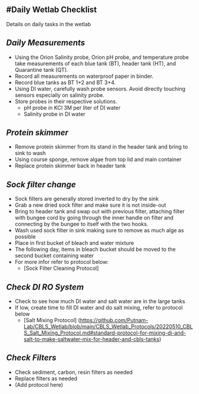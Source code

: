 #Daily Wetlab Checklist
-
Details on daily tasks in the wetlab



*Daily Measurements*
-
- Using the Orion Salinity probe, Orion pH probe, and temperature probe take measurements of each blue tank (BT), header tank (HT), and Quarantine tank (QT). 
- Record all measurements on waterproof paper in binder.
- Record blue tanks as BT 1+2 and BT 3+4.
- Using DI water, carefully wash probe sensors. Avoid directly touching sensors especially on salinity probe. 
- Store probes in their respective solutions. 
    - pH probe in KCl 3M per liter of DI water
    - Salinity probe in DI water  

*Protein skimmer*
-
- Remove protein skimmer from its stand in the header tank and bring to sink to wash 
- Using course sponge, remove algae from top lid and main container
- Replace protein skimmer back in header tank 



*Sock filter change*
-
- Sock filters are generally stored inverted to dry by the sink 
- Grab a new dried sock filter and make sure it is not inside-out
- Bring to header tank and swap out with previous filter, attaching filter with bungee cord by going through the inner handle on filter and connecting by the bungee to itself with the two hooks.
- Wash used sock filter in sink making sure to remove as much alge as possible
- Place in first bucket of bleach and water mixture
- The following day, items in bleach bucket should be moved to the second bucket containing water
- For more infor refer to protocol below:
	- [Sock Filter Cleaning Protocol]

*Check DI RO System*
-
- Check to see how much DI water and salt water are in the large tanks
- If low, create time to fill DI water and do salt mixing, refer to protocol below
	- [Salt Mixing Protocol] (https://github.com/Putnam-Lab/CBLS_Wetlab/blob/main/CBLS_Wetlab_Protocols/20220510_CBLS_Salt_Mixing_Protocol.md#standard-protocol-for-mixing-di-and-salt-to-make-saltwater-mix-for-header-and-cbls-tanks) 

*Check Filters*
-
- Check sediment, carbon, resin filters as needed
- Replace filters as needed
- (Add protocol here) 




